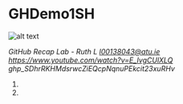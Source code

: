 # GHDemo1SH
![alt text](VPC_MiniNetwork.jp)

*GitHub Recap Lab - Ruth L l00138043@atu.ie
https://www.youtube.com/watch?v=E_IvgCUlXLQ
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*

1. [Intermediate/Create a CloudFormation Template For WebApp/template.yml]:
https://github.com/hsiddhu2/learn-aws-labs/blob/main/Intermediate/Create%20a%20CloudFormation%20Template%20For%20WebApp/template.yml
2. [How to create a VPC from AWS Documentation]: https://www.youtube.com/watch?v=uKu9YaPPq3Y
